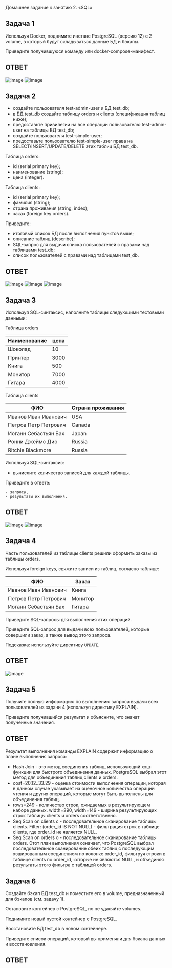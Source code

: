 Домашнее задание к занятию 2. «SQL»

## Задача 1

Используя Docker, поднимите инстанс PostgreSQL (версию 12) c 2 volume, 
в который будут складываться данные БД и бэкапы.

Приведите получившуюся команду или docker-compose-манифест.
## ОТВЕТ
![image](https://github.com/goddim/HW_netology_main/assets/132663924/3bf84e0a-582c-4553-9220-860d0e4be5cc)
![image](https://github.com/goddim/HW_netology_main/assets/132663924/aa112312-b5ab-4334-944c-3eb6207eeaba)

## Задача 2

- создайте пользователя test-admin-user и БД test_db;
- в БД test_db создайте таблицу orders и clients (спeцификация таблиц ниже);
- предоставьте привилегии на все операции пользователю test-admin-user на таблицы БД test_db;
- создайте пользователя test-simple-user;
- предоставьте пользователю test-simple-user права на SELECT/INSERT/UPDATE/DELETE этих таблиц БД test_db.

Таблица orders:

- id (serial primary key);
- наименование (string);
- цена (integer).

Таблица clients:

- id (serial primary key);
- фамилия (string);
- страна проживания (string, index);
- заказ (foreign key orders).

Приведите:

- итоговый список БД после выполнения пунктов выше;
- описание таблиц (describe);
- SQL-запрос для выдачи списка пользователей с правами над таблицами test_db;
- список пользователей с правами над таблицами test_db.
## ОТВЕТ
![image](https://github.com/goddim/HW_netology_main/assets/132663924/0ece8616-6ddf-47b9-8c96-b399ef7b4f55)
![image](https://github.com/goddim/HW_netology_main/assets/132663924/3b5888fa-9628-4c15-aa24-2aad6ec4ab69)
![image](https://github.com/goddim/HW_netology_main/assets/132663924/a4a66a89-14aa-434e-b3a3-91e4ab9d6b67)


## Задача 3

Используя SQL-синтаксис, наполните таблицы следующими тестовыми данными:

Таблица orders

|Наименование|цена|
|------------|----|
|Шоколад| 10 |
|Принтер| 3000 |
|Книга| 500 |
|Монитор| 7000|
|Гитара| 4000|

Таблица clients

|ФИО|Страна проживания|
|------------|----|
|Иванов Иван Иванович| USA |
|Петров Петр Петрович| Canada |
|Иоганн Себастьян Бах| Japan |
|Ронни Джеймс Дио| Russia|
|Ritchie Blackmore| Russia|

Используя SQL-синтаксис:
- вычислите количество записей для каждой таблицы.

Приведите в ответе:

    - запросы,
    - результаты их выполнения.
## ОТВЕТ
![image](https://github.com/goddim/HW_netology_main/assets/132663924/cbac7407-10cd-4e6f-a097-2c1fafcd0554)
![image](https://github.com/goddim/HW_netology_main/assets/132663924/ca825cd9-fc98-42c6-813d-8d6e2e3a174e)

## Задача 4

Часть пользователей из таблицы clients решили оформить заказы из таблицы orders.

Используя foreign keys, свяжите записи из таблиц, согласно таблице:

|ФИО|Заказ|
|------------|----|
|Иванов Иван Иванович| Книга |
|Петров Петр Петрович| Монитор |
|Иоганн Себастьян Бах| Гитара |

Приведите SQL-запросы для выполнения этих операций.

Приведите SQL-запрос для выдачи всех пользователей, которые совершили заказ, а также вывод этого запроса.
 
Подсказка: используйте директиву `UPDATE`.
## ОТВЕТ
![image](https://github.com/goddim/HW_netology_main/assets/132663924/0b39ac63-842b-4133-8ddd-2faefe1fa218)



## Задача 5

Получите полную информацию по выполнению запроса выдачи всех пользователей из задачи 4 
(используя директиву EXPLAIN).

Приведите получившийся результат и объясните, что значат полученные значения.
## ОТВЕТ


Результат выполнения команды EXPLAIN содержит информацию о плане выполнения запроса:

- Hash Join - это метод соединения таблиц, использующий хэш-функции для быстрого объединения данных. PostgreSQL выбрал этот метод для объединения таблиц clients и orders.
- cost=20.12..33.29 - оценка стоимости выполнения операции, которая в данном случае указывает на оценочное количество операций чтения и других операций, которые могут быть выполнены для объединения таблиц.
- rows=249 - количество строк, ожидаемых в результирующем наборе данных.
width=290, width=149 - ширина результирующих строк таблицы clients и orders соответственно.
- Seq Scan on clients c - последовательное сканирование таблицы clients.
Filter: (order_id IS NOT NULL) - фильтрация строк в таблице clients, где order_id не является NULL.
- Seq Scan on orders o - последовательное сканирование таблицы orders.
Этот план выполнения означает, что PostgreSQL выбрал последовательное сканирование обеих таблиц с последующим хэшированным соединением по колонке order_id, фильтруя строки в таблице clients по order_id, которые не являются NULL, и объединяя результаты этого фильтра с таблицей orders.

## Задача 6

Создайте бэкап БД test_db и поместите его в volume, предназначенный для бэкапов (см. задачу 1).

Остановите контейнер с PostgreSQL, но не удаляйте volumes.

Поднимите новый пустой контейнер с PostgreSQL.

Восстановите БД test_db в новом контейнере.

Приведите список операций, который вы применяли для бэкапа данных и восстановления. 
## ОТВЕТ
